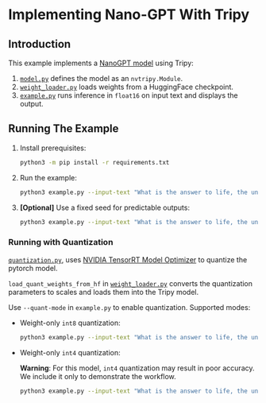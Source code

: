 # Implementing Nano-GPT With Tripy

## Introduction

This example implements a [NanoGPT model](https://github.com/karpathy/nanoGPT) using Tripy:

1. [`model.py`](./model.py) defines the model as an `nvtripy.Module`.
2. [`weight_loader.py`](./weight_loader.py) loads weights from a HuggingFace checkpoint.
3. [`example.py`](./example.py) runs inference in `float16` on input text and displays the output.


## Running The Example

1. Install prerequisites:

    ```bash
    python3 -m pip install -r requirements.txt
    ```

2. Run the example:

    ```bash
    python3 example.py --input-text "What is the answer to life, the universe, and everything?"
    ```

3. **[Optional]** Use a fixed seed for predictable outputs:

    ```bash
    python3 example.py --input-text "What is the answer to life, the universe, and everything?" --seed=0
    ```

    <!--
    Tripy: TEST: EXPECTED_STDOUT Start
    ```
    (?s).*?What is the answer to life, the universe, and everything\? (How can we know what's real\? How can|The answer to the questions that are asked of us|The answer to the questions that are the most difficult)
    ```
    Tripy: TEST: EXPECTED_STDOUT End
    -->

### Running with Quantization

[`quantization.py`](./quantization.py), uses
[NVIDIA TensorRT Model Optimizer](https://nvidia.github.io/TensorRT-Model-Optimizer/getting_started/1_overview.html)
to quantize the pytorch model.

`load_quant_weights_from_hf` in [`weight_loader.py`](./weight_loader.py) converts the quantization
parameters to scales and loads them into the Tripy model.

Use `--quant-mode` in `example.py` to enable quantization. Supported modes:

- Weight-only `int8` quantization:

    ```bash
    python3 example.py --input-text "What is the answer to life, the universe, and everything?" --seed=0 --quant-mode int8-weight-only
    ```
    <!--
    Tripy: TEST: EXPECTED_STDOUT Start
    ```
    (?s).*?What is the answer to life, the universe, and everything\? (The answer to the questions that|How is life possible, what is the meaning of|How can)
    ```
    Tripy: TEST: EXPECTED_STDOUT End
    -->

- Weight-only `int4` quantization:

    **Warning**: For this model, `int4` quantization may result in poor accuracy.
        We include it only to demonstrate the workflow.

    ```bash
    python3 example.py --input-text "What is the answer to life, the universe, and everything?" --seed=0 --quant-mode int4-weight-only
    ```
    <!--
    Tripy: TEST: EXPECTED_STDOUT Start
    ```
    (?s).*?What is the answer to life, the universe, and everything\? What is what is what is what is what is
    ```
    Tripy: TEST: EXPECTED_STDOUT End
    -->
